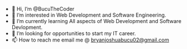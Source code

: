 - 👋 Hi, I’m @BucuTheCoder
- 👀 I’m interested in Web Development and Software Engineering.
- 🌱 I’m currently learning All aspects of Web Development and Software Devlopment.
- 💞️ I’m looking for opportunities to start my IT career.
- 📫 How to reach me email me @ bryanjoshuabucu02@gmail.com

<!---
BucuTheCoder/BucuTheCoder is a ✨ special ✨ repository because its `README.md` (this file) appears on your GitHub profile.
You can click the Preview link to take a look at your changes.
--->
